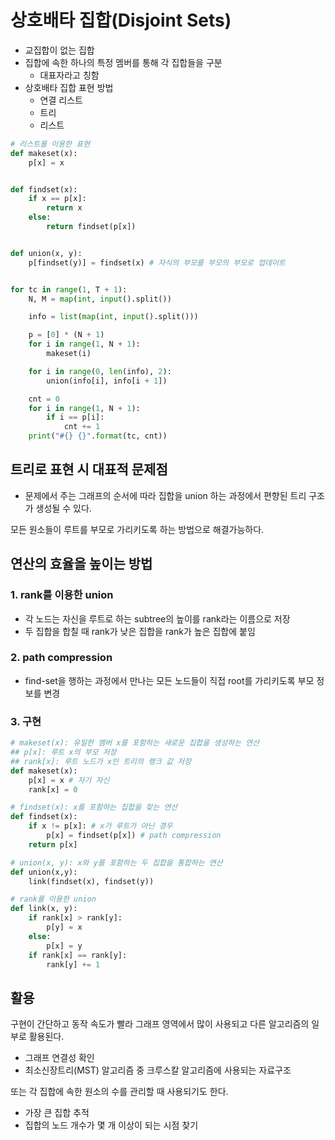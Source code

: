 # 상호배타 집합(Disjoint Sets)

* 교집합이 없는 집합
* 집합에 속한 하나의 특정 멤버를 통해 각 집합들을 구분
  * 대표자라고 칭함
* 상호배타 집합 표현 방법
  * 연결 리스트
  * 트리
  * 리스트

```python
# 리스트를 이용한 표현
def makeset(x):
    p[x] = x


def findset(x):
    if x == p[x]:
        return x
    else:
        return findset(p[x])


def union(x, y):
    p[findset(y)] = findset(x) # 자식의 부모를 부모의 부모로 업데이트


for tc in range(1, T + 1):
    N, M = map(int, input().split())

    info = list(map(int, input().split()))

    p = [0] * (N + 1)
    for i in range(1, N + 1):
        makeset(i)

    for i in range(0, len(info), 2):
        union(info[i], info[i + 1])

    cnt = 0
    for i in range(1, N + 1):
        if i == p[i]:
            cnt += 1
    print("#{} {}".format(tc, cnt))
```

## 트리로 표현 시 대표적 문제점

- 문제에서 주는 그래프의 순서에 따라 집합을 union 하는 과정에서 편향된 트리 구조가 생성될 수 있다.

모든 원소들이 루트를 부모로 가리키도록 하는 방법으로 해결가능하다.

## 연산의 효율을 높이는 방법

### 1. rank를 이용한 union

- 각 노드는 자신을 루트로 하는 subtree의 높이를 rank라는 이름으로 저장
- 두 집합을 합칠 때 rank가 낮은 집합을 rank가 높은 집합에 붙임

### 2. path compression

- find-set을 행하는 과정에서 만나는 모든 노드들이 직접 root를 가리키도록 부모 정보를 변경

### 3. 구현

```python
# makeset(x): 유일한 멤버 x를 포함하는 새로운 집합을 생성하는 연산
## p[x]: 루트 x의 부모 저장
## rank[x]: 루트 노드가 x인 트리의 랭크 값 저장
def makeset(x):
    p[x] = x # 자기 자신
    rank[x] = 0

# findset(x): x를 포함하는 집합을 찾는 연산
def findset(x):
    if x != p[x]: # x가 루트가 아닌 경우
        p[x] = findset(p[x]) # path compression
    return p[x]

# union(x, y): x와 y를 포함하는 두 집합을 통합하는 연산
def union(x,y):
    link(findset(x), findset(y))

# rank를 이용한 union
def link(x, y):
    if rank[x] > rank[y]:
        p[y] = x
    else:
        p[x] = y
    if rank[x] == rank[y]:
        rank[y] += 1
```

## 활용

구현이 간단하고 동작 속도가 빨라 그래프 영역에서 많이 사용되고 다른 알고리즘의 일부로 활용된다.

- 그래프 연결성 확인
- 최소신장트리(MST) 알고리즘 중 크루스칼 알고리즘에 사용되는 자료구조

또는 각 집합에 속한 원소의 수를 관리할 때 사용되기도 한다.

- 가장 큰 집합 추적
- 집합의 노드 개수가 몇 개 이상이 되는 시점 찾기